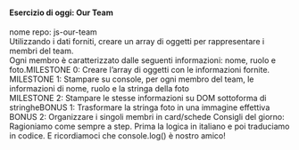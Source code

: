#### Esercizio di oggi: Our Team
nome repo: js-our-team <br>
Utilizzando i dati forniti, creare un array di oggetti per rappresentare i membri del team. <br>
Ogni membro è caratterizzato dalle seguenti informazioni: nome, ruolo e foto.MILESTONE 0: Creare l’array di oggetti con le informazioni fornite. <br>
MILESTONE 1: Stampare su console, per ogni membro del team, le informazioni di nome, ruolo e la stringa della foto <br>
MILESTONE 2: Stampare le stesse informazioni su DOM sottoforma di stringheBONUS 1: Trasformare la stringa foto in una immagine effettiva <br>
BONUS 2: Organizzare i singoli membri in card/schede Consigli del giorno: Ragioniamo come sempre a step. Prima la logica in italiano e poi traduciamo in codice. E ricordiamoci che console.log() è nostro amico!